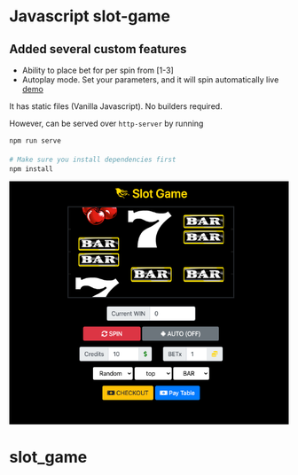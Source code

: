 # Javascript slot-game

## Added several custom features

- Ability to place bet for per spin from [1-3]
- Autoplay mode. Set your parameters, and it will spin automatically
  live <a href="https://n1md7.github.io/slot-game">demo</a>
  
It has static files (Vanilla Javascript). No builders required.

However, can be served over `http-server` by running 
```bash
npm run serve

# Make sure you install dependencies first
npm install
```

![img.png](img/cover.png)
# slot_game
